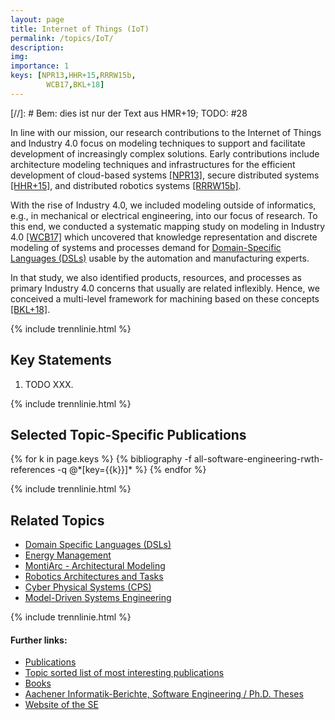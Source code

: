 ```yaml
---
layout: page
title: Internet of Things (IoT) 
permalink: /topics/IoT/
description:
img:
importance: 1
keys: [NPR13,HHR+15,RRRW15b,
        WCB17,BKL+18]
---
```


[//]: # Bem: dies ist nur der Text aus HMR+19; TODO: #28

In line with our mission, our research contributions to the Internet of
Things and Industry 4.0 focus on modeling techniques to support and
facilitate development of increasingly complex solutions. Early
contributions include architecture modeling techniques and infrastructures
for the efficient development of cloud-based systems [[NPR13]](#NPR13), secure
distributed systems [[HHR+15]](#HHR+15), and distributed robotics
systems [[RRRW15b]](#RRRW15b).

With the rise of Industry 4.0, we included modeling outside of informatics,
e.g., in mechanical or electrical engineering, into our focus of
research. To this end, we conducted a systematic mapping study on modeling
in Industry 4.0 [[WCB17]](#WCB17) which uncovered that knowledge representation
and discrete modeling of systems and processes demand for 
[Domain-Specific Languages (DSLs)](/topics/Domain-Specific-Languages)
usable by the automation and manufacturing experts.

In that study, we also identified products, resources, and processes as
primary Industry 4.0 concerns that usually are related inflexibly. Hence, we
conceived a multi-level framework for machining based on these
concepts [[BKL+18]](#BKL+18).

{% include trennlinie.html %}

## Key Statements
1. TODO XXX.

{% include trennlinie.html %}

## Selected Topic-Specific Publications

<div class="publications">
  {% for k in page.keys %}
    {% bibliography -f all-software-engineering-rwth-references -q @*[key={{k}}]* %}
  {% endfor %}
</div>

{% include trennlinie.html %}

## Related Topics
- [Domain Specific Languages (DSLs)](/topics/Domain-Specific-Languages)
- [Energy Management](/topics/Energy-Management)
- [MontiArc - Architectural Modeling](/topics/Software-Architecture)
- [Robotics Architectures and Tasks](/topics/Robotics)
- [Cyber Physical Systems (CPS)](/topics/Cyber-Physical-Systems)
- [Model-Driven Systems Engineering](/topics/Model-Driven-Systems-Engineering)

{% include trennlinie.html %}

#### Further links:

- [Publications](/publications)
- [Topic sorted list of most interesting publications](/topics)
- [Books](/books)
- [Aachener Informatik-Berichte, Software Engineering / Ph.D. Theses](/phdtheses)
- [Website of the SE](https://www.se-rwth.de)
